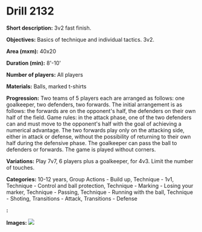 # Drill 2132

**Short description:**
3v2 fast finish.

**Objectives:**
Basics of technique and individual tactics. 3v2.

**Area (mxm):**
40x20

**Duration (min):**
8'-10'

**Number of players:**
All players

**Materials:**
Balls, marked t-shirts

**Progression:**
Two teams of 5 players each are arranged as follows: one goalkeeper, two defenders, two forwards. The initial arrangement is as follows: the forwards are on the opponent's half, the defenders on their own half of the field. Game rules: in the attack phase, one of the two defenders can and must move to the opponent's half with the goal of achieving a numerical advantage. The two forwards play only on the attacking side, either in attack or defense, without the possibility of returning to their own half during the defensive phase. The goalkeeper can pass the ball to defenders or forwards. The game is played without corners.

**Variations:**
Play 7v7, 6 players plus a goalkeeper, for 4v3. Limit the number of touches.

**Categories:**
10-12 years, Group Actions - Build up, Technique - 1v1, Technique - Control and ball protection, Technique - Marking - Losing your marker, Technique - Passing, Technique - Running with the ball, Technique - Shoting, Transitions - Attack, Transitions - Defense

**:**


**Images:**
![](https://www.coachingfutsal.com/\images\e873a869-ecda-4798-b8e8-926494cc42c6_289.png)

